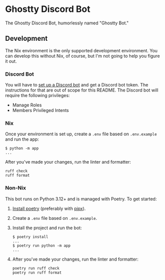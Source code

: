 # Ghostty Discord Bot

The Ghostty Discord Bot, humorlessly named "Ghostty Bot."

## Development

The Nix environment is the only supported development environment. You can
develop this without Nix, of course, but I'm not going to help you figure it
out.

### Discord Bot

You will have to [set up a Discord bot][discord-docs] and get a Discord
bot token. The instructions for that are out of scope for this README.
The Discord bot will require the following privileges:

- Manage Roles
- Members Privileged Intents

### Nix

Once your environment is set up, create a `.env` file based on `.env.example`
and run the app:

```console
$ python -m app
...
```

After you've made your changes, run the linter and formatter:

```console
ruff check
ruff format
```

### Non-Nix

This bot runs on Python 3.12+ and is managed with Poetry. To get started:

1. [Install poetry][poetry-docs] (preferably with [pipx]).
2. Create a `.env` file based on `.env.example`.
3. Install the project and run the bot:

   ```console
   $ poetry install
   ...
   $ poetry run python -m app
   ...
   ```

4. After you've made your changes, run the linter and formatter:

   ```console
   poetry run ruff check
   poetry run ruff format
   ```

[discord-docs]: https://discord.com/developers/applications
[poetry-docs]: https://python-poetry.org/docs/#installing-with-pipx
[pipx]: https://pipx.pypa.io/
